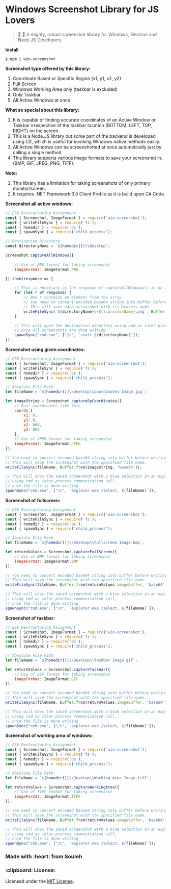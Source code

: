 # Windows Screenshot Library for JS Lovers

> :rocket: :telescope: A mighty, robust screenshot library for Windows, Electron and Node.JS Developers.

<strong>Install</strong>
```
$ npm i win-screenshot
```

<strong>Screenshot type offered by this library:</strong>
1) Coordinate Based or Specific Region (x1, y1, x2, y2)
2) Full Screen
3) Windows Working Area only (taskbar is excluded)
3) Only Taskbar
4) All Active Windows at once

<strong>What so special about this library: </strong>
1) It is capable of finding accurate coordinates of an Active Window or Taskbar irrespective of the taskbar location (BOTTOM, LEFT, TOP, RIGHT) on the screen.
2) This is a Node.JS library but some part of the backend is developed using C#, which is useful for invoking Windows native methods easily.
3) All Active Windows can be screenshotted at once automatically just by calling a single method.
4) This library supports various image formats to save your screenshot in. (BMP, GIF, JPEG, PNG, TIFF).

<strong>Note:</strong>
1) This library has a limitation for taking screenshots of only primary monitor/screen.
2) It requires .NET Framework 3.5 Client Profile as it is build upon C# Code.

<strong>Screenshot all active windows:</strong>
```javascript
// ES6 Destructuring Assignment
const { Screenshot, ImageFormat } = require('win-screenshot');
const { writeFileSync } = require('fs');
const { homedir } = require('os');
const { spawnSync } = require('child_process');

// Destination Directory
const directoryName = `${homedir()}\\Desktop`;

Screenshot.captureAllWindows({
    
    // Use of PNG format for taking screenshot
    imageFormat: ImageFormat.PNG

}).then(response => {

    // This is necessary as the response of captureAllWindows() is an array
    for (let r of response) {
        // Now r contains an element from the array
        // You need to convert encoded base64 string into buffer before writing
        // This will save each screenshot with its process name.
        writeFileSync(`${directoryName}\\${r.processName}.png`, Buffer.from(r.imageBuffer, 'base64'));
    }

    // This will open the destination directory using cmd as inter-process communication call,
    // once all screenshots are done writing
    spawnSync("cmd.exe", ["/c", `start ${directoryName}`]);
});
```

<strong>Screenshot using given coordinates:</strong>
```javascript
// ES6 Destructuring Assignment
const { Screenshot, ImageFormat } = require('win-screenshot');
const { writeFileSync } = require('fs');
const { homedir } = require('os');
const { spawnSync } = require('child_process');

// Absolute File Path
let fileName = `${homedir()}\\Desktop\\Coordinates Image.jpg`;

let imageString = Screenshot.captureByCoordinates({
    // Pass coordinates like this
    coords:{
        x1: 0,
        y1: 0,
        x2: 800,
        y2: 800
    },
    // Use of JPEG format for taking screenshot
    imageFormat: ImageFormat.JPEG
});

// You need to convert encoded base64 string into buffer before writing
// This will save the screenshot with the specified file name.
writeFileSync(fileName, Buffer.from(imageString, 'base64'));

// This will show the saved screenshot with a blue selection in an explorer window
// using cmd as inter-process communication call,
// once the file is done writing
spawnSync("cmd.exe", ["/c", `explorer.exe /select, ${fileName}`]);
```

<strong>Screenshot of fullscreen:</strong>
```javascript
// ES6 Destructuring Assignment
const { Screenshot, ImageFormat } = require('win-screenshot');
const { writeFileSync } = require('fs');
const { homedir } = require('os');
const { spawnSync } = require('child_process');

// Absolute File Path
let fileName = `${homedir()}\\Desktop\\Fullscreen Image.bmp`;

let returnValues = Screenshot.captureFullScreen({
    // Use of BMP format for taking screenshot
    imageFormat: ImageFormat.BMP
});

// You need to convert encoded base64 string into buffer before writing
// This will save the screenshot with the specified file name.
writeFileSync(fileName, Buffer.from(returnValues.imageBuffer, 'base64'));

// This will show the saved screenshot with a blue selection in an explorer window
// using cmd as inter-process communication call,
// once the file is done writing
spawnSync("cmd.exe", ["/c", `explorer.exe /select, ${fileName}`]);
```

<strong>Screenshot of taskbar:</strong>
```javascript
// ES6 Destructuring Assignment
const { Screenshot, ImageFormat } = require('win-screenshot');
const { writeFileSync } = require('fs');
const { homedir } = require('os');
const { spawnSync } = require('child_process');

// Absolute File Path
let fileName = `${homedir()}\\Desktop\\Taskbar Image.gif`;

let returnValues = Screenshot.captureTaskbar({
    // Use of GIF format for taking screenshot
    imageFormat: ImageFormat.GIF
});

// You need to convert encoded base64 string into buffer before writing
// This will save the screenshot with the specified file name.
writeFileSync(fileName, Buffer.from(returnValues.imageBuffer, 'base64'));

// This will show the saved screenshot with a blue selection in an explorer window
// using cmd as inter-process communication call,
// once the file is done writing
spawnSync("cmd.exe", ["/c", `explorer.exe /select, ${fileName}`]);
```

<strong>Screenshot of working area of windows:</strong>
```javascript
// ES6 Destructuring Assignment
const { Screenshot, ImageFormat } = require('win-screenshot');
const { writeFileSync } = require('fs');
const { homedir } = require('os');
const { spawnSync } = require('child_process');

// Absolute File Path
let fileName = `${homedir()}\\Desktop\\Working Area Image.tiff`;

let returnValues = Screenshot.captureWorkingArea({
    // Use of TIFF format for taking screenshot
    imageFormat: ImageFormat.TIFF
});

// You need to convert encoded base64 string into buffer before writing
// This will save the screenshot with the specified file name.
writeFileSync(fileName, Buffer.from(returnValues.imageBuffer, 'base64'));

// This will show the saved screenshot with a blue selection in an explorer window
// using cmd as inter-process communication call,
// once the file is done writing
spawnSync("cmd.exe", ["/c", `explorer.exe /select, ${fileName}`]);
```

<h3>Made with :heart: from Souleh</h3>

<h3>:clipboard: License: </h3>
Licensed under the <a href="https://github.com/soulehshaikh99/win-screenshot/blob/master/LICENSE">MIT License</a>.
